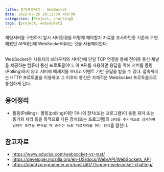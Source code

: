 ```yaml
---
title: 토이프로젝트 - WebSocket
date: 2022-07-26 20:11:00 +09:00
categories: [Project, chatting]
tags: [project, websocket]
---
```


채팅서버를 구현하기 앞서 서버환경을 어떻게 해야할지 자료를 조사하던중 기존에 구현해봤던 API대신에 WebSocket이라는 것을 사용해야한다.<br><br>

WebSocket은 사용자의 브라우저와 서버간에 단일 TCP 연결을 통해 전이중 통신 채널을 제공하는 컴퓨터 통신 프로토콜이다. 이 API를 사용하면 응답을 위해 서버를 폴링(Polling)하지 않고 서버에 메세지를 보내고 이벤트 기반 응답을 받을 수 있다.
접속까지는 HTTP 프로토콜을 이용하고 그 이후의 통신은 자체적은 WebSocket 프로토콜으로 통신하게 된다.<br>




## 용어정리

- 폴링(Polling) : 폴링(polling)이란 하나의 장치(또는 프로그램)이 충돌 회피 또는 동기화 처리 등을 목적으로 다른 장치(또는 프로그램)의 `상태를 주기적으로 검사하여 일정한 조건을 만족할 때 송수신 등의 자료처리를 하는 방식`을 말한다.<br>




## 참고자료

- <https://www.educba.com/websocket-vs-rest/>
- <https://developer.mozilla.org/en-US/docs/Web/API/WebSockets_API>
- <https://daddyprogrammer.org/post/4077/spring-websocket-chatting/>